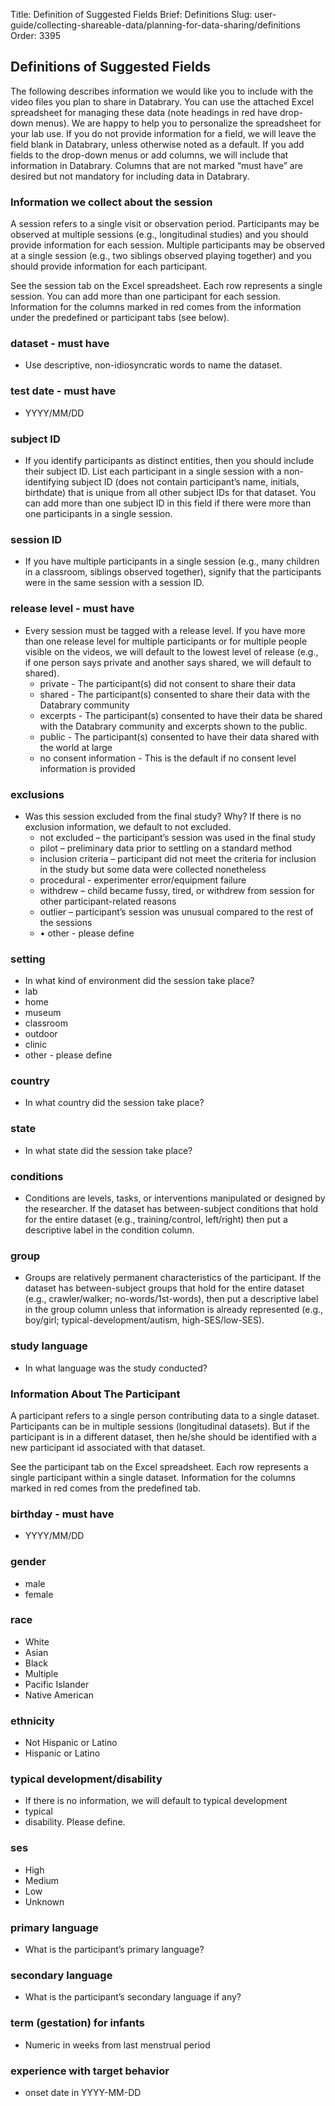 Title: Definition of Suggested Fields
Brief: Definitions
Slug: user-guide/collecting-shareable-data/planning-for-data-sharing/definitions
Order: 3395


## Definitions of Suggested Fields 

The following describes information we would like you to include with the video files you plan to share in Databrary. You can use the attached Excel spreadsheet for managing these data (note headings in red have drop-down menus). We are happy to help you to personalize the spreadsheet for your lab use. If you do not provide information for a field, we will leave the field blank in Databrary, unless otherwise noted as a default. If you add fields to the drop-down menus or add columns, we will include that information in Databrary. Columns that are not marked “must have” are desired but not mandatory for including data in Databrary.

### Information we collect about the session

A session refers to a single visit or observation period. Participants may be observed at multiple sessions (e.g., longitudinal studies) and you should provide information for each session. Multiple participants may be observed at a single session (e.g., two siblings observed playing together) and you should provide information for each participant.

See the session tab on the Excel spreadsheet. Each row represents a single session. You can add more than one participant for each session. Information for the columns marked in red comes from the information under the predefined or participant tabs (see below).

### dataset - must have
* Use descriptive, non-idiosyncratic words to name the dataset.

### test date - must have 
 *  YYYY/MM/DD

### subject ID
* If you identify participants as distinct entities, then you should include their subject ID. List each participant in a single session with a non-identifying subject ID (does not contain participant’s name, initials, birthdate) that is unique from all other subject IDs for that dataset. You can add more than one subject ID in this field if there were more than one participants in a single session. 

### session ID
* If you have multiple participants in a single session (e.g., many children in a classroom, siblings observed together), signify that the participants were in the same session with a session ID.
 
### release level - must have
* Every session must be tagged with a release level. If you have more than one release level for multiple participants or for multiple people visible on the videos, we will default to the lowest level of release (e.g., if one person says private and another says shared, we will default to shared).
	* private - The participant(s) did not consent to share their data
 	* shared - The participant(s) consented to share their data with the Databrary community
 	* excerpts - The participant(s) consented to have their data be shared with the Databrary community and excerpts shown to the public.
 	* public - The participant(s) consented to have their data shared with the world at large
 	* no consent information - This is the default if no consent level information is provided
 
### exclusions
* Was this session excluded from the final study? Why? If there is no exclusion information, we default to not excluded.
	* not excluded – the participant’s session was used in the final study
	* pilot – preliminary data prior to settling on a standard method   
	* 	inclusion criteria – participant did not meet the criteria for inclusion in the study but some data were collected nonetheless
	* 	procedural - experimenter error/equipment failure
	* 	withdrew – child became fussy, tired, or withdrew from session for other participant-related reasons
	* 	outlier – participant’s session was unusual compared to the rest of the sessions
	* •	other - please define
	
### setting
 * In what kind of environment did the session take place? 
  * lab
  * home
  * museum
  * classroom
  * outdoor
  * clinic
  * other - please define

### country
* In what country did the session take place?

### state
* In what state did the session take place? 

### conditions 
 * Conditions are levels, tasks, or interventions manipulated or designed by the researcher. If the dataset has between-subject conditions that hold for the entire dataset (e.g., training/control, left/right) then put a descriptive label in the condition column.
 
### group
* Groups are relatively permanent characteristics of the participant. If the dataset has between-subject groups that hold for the entire dataset (e.g., crawler/walker; no-words/1st-words), then put a descriptive label in the group column unless that information is already represented (e.g., boy/girl; typical-development/autism, high-SES/low-SES).
	
### study language
* In what language was the study conducted? 
  

### Information About The Participant
A participant refers to a single person contributing data to a single dataset. Participants can be in multiple sessions (longitudinal datasets). But if the participant is in a different dataset, then he/she should be identified with a new participant id associated with that dataset.

See the participant tab on the Excel spreadsheet. Each row represents a single participant within a single dataset. Information for the columns marked in red comes from the predefined tab.
### birthday - must have 
 * YYYY/MM/DD
 
### gender 
 * male
 * female
 
### race
 * White
 * Asian
 * Black
 * Multiple
 * Pacific Islander
 * Native American
 
 
### ethnicity
 * Not Hispanic or Latino
 * Hispanic or Latino
 
### typical development/disability
 * If there is no information, we will default to typical development
  * typical 
  * disability. Please define.
 
### ses
 * High
 * Medium
 * Low
 * Unknown
 
### primary language
 * What is the participant’s primary language?

### secondary language
* What is the participant’s secondary language if any?
 
### term (gestation) for infants
 * Numeric in weeks from last menstrual period
 
### experience with target behavior 
 * onset date in YYYY-MM-DD 

  

	
	
	
	

	


 
